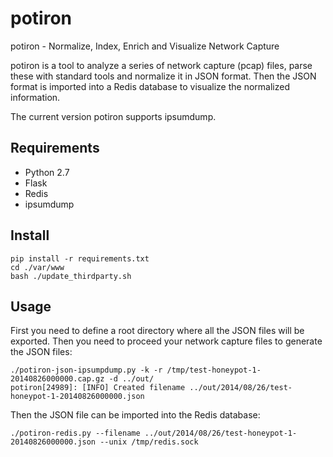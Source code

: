
potiron
=======

potiron -  Normalize, Index, Enrich and Visualize Network Capture

potiron is a tool to analyze a series of network capture (pcap) files, parse these with standard tools and normalize
it in JSON format. Then the JSON format is imported into a Redis database to visualize the
normalized information.

The current version potiron supports ipsumdump.

Requirements
------------

* Python 2.7
* Flask
* Redis
* ipsumdump

Install
-------

    pip install -r requirements.txt
    cd ./var/www
    bash ./update_thirdparty.sh

Usage
-----

First you need to define a root directory where all the JSON files will be exported. Then you need
to proceed your network capture files to generate the JSON files:

    ./potiron-json-ipsumpdump.py -k -r /tmp/test-honeypot-1-20140826000000.cap.gz -d ../out/
    potiron[24989]: [INFO] Created filename ../out/2014/08/26/test-honeypot-1-20140826000000.json

Then the JSON file can be imported into the Redis database:

    ./potiron-redis.py --filename ../out/2014/08/26/test-honeypot-1-20140826000000.json --unix /tmp/redis.sock


